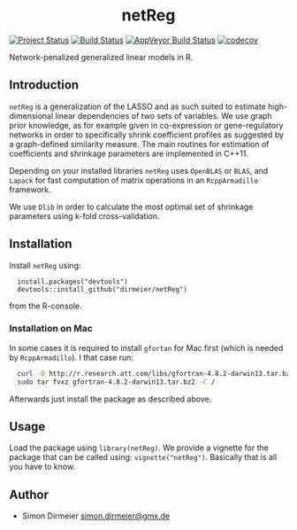 <h1 align="center"> netReg </h1>

[![Project Status](http://www.repostatus.org/badges/latest/active.svg)](http://www.repostatus.org/#active)
[![Build Status](https://travis-ci.org/dirmeier/netReg.svg)](https://travis-ci.org/dirmeier/netReg)
[![AppVeyor Build Status](https://ci.appveyor.com/api/projects/status/github/dirmeier/netReg?branch=master&svg=true)](https://ci.appveyor.com/project/dirmeier/netReg)
[![codecov](https://codecov.io/gh/dirmeier/netReg/branch/master/graph/badge.svg)](https://codecov.io/gh/dirmeier/netReg)

Network-penalized generalized linear models in R.

## Introduction

`netReg` is a generalization of the LASSO and as such suited to estimate high-dimensional linear dependencies of two sets of variables. We use graph prior knowledge, as for example given in co-expression or gene-regulatory networks in order to specifically shrink coefficient profiles as suggested by a graph-defined similarity measure. The main routines for estimation of coefficients and shrinkage parameters are implemented in C++11. 

Depending on your installed libraries `netReg` uses `OpenBLAS` or `BLAS`, and `Lapack` for fast computation of matrix operations in an `RcppArmadillo` framework.

We use `Dlib` in order to calculate the most optimal set of shrinkage parameters using k-fold cross-validation.

## Installation
 
Install `netReg` using:

```{r}
  install.packages("devtools")
  devtools::install_github("dirmeier/netReg") 
```
from the R-console.

### Installation on Mac

In some cases it is required to install `gfortan` for Mac first (which is needed by `RcppArmadillo`). I that case run:

```sh
  curl -O http://r.research.att.com/libs/gfortran-4.8.2-darwin13.tar.bz2
  sudo tar fvxz gfortran-4.8.2-darwin13.tar.bz2 -C /
```

Afterwards just install the package as described above.

## Usage

Load the package using `library(netReg)`. We provide a vignette for the package that can be called using: `vignette("netReg")`.
Basically that is all you have to know.

## Author

* Simon Dirmeier <a href="mailto:simon.dirmeier@gmx.de">simon.dirmeier@gmx.de</a>
